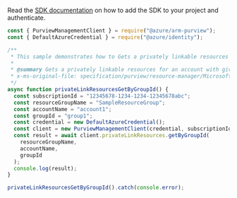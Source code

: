 Read the [SDK documentation](https://github.com/Azure/azure-sdk-for-js/blob/%40azure%2Farm-purview_1.0.1/sdk/purview/arm-purview/README.md) on how to add the SDK to your project and authenticate.

```javascript
const { PurviewManagementClient } = require("@azure/arm-purview");
const { DefaultAzureCredential } = require("@azure/identity");

/**
 * This sample demonstrates how to Gets a privately linkable resources for an account with given group identifier
 *
 * @summary Gets a privately linkable resources for an account with given group identifier
 * x-ms-original-file: specification/purview/resource-manager/Microsoft.Purview/stable/2021-07-01/examples/PrivateLinkResources_GetByGroupId.json
 */
async function privateLinkResourcesGetByGroupId() {
  const subscriptionId = "12345678-1234-1234-12345678abc";
  const resourceGroupName = "SampleResourceGroup";
  const accountName = "account1";
  const groupId = "group1";
  const credential = new DefaultAzureCredential();
  const client = new PurviewManagementClient(credential, subscriptionId);
  const result = await client.privateLinkResources.getByGroupId(
    resourceGroupName,
    accountName,
    groupId
  );
  console.log(result);
}

privateLinkResourcesGetByGroupId().catch(console.error);
```
